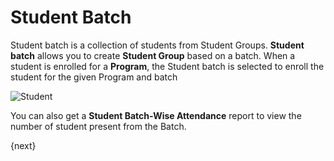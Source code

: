 # Student Batch

Student batch is a collection of students from Student Groups. **Student batch** allows you to create **Student Group** based on a batch. When a student is enrolled for a **Program**, the Student batch is selected to enroll the student for the given Program and batch 

<img class="screenshot" alt="Student" src="/docs/assets/img/schools/student/student-batch.png">

 
You can also get a **Student Batch-Wise Attendance** report to view the number of student present from the Batch.


{next}
